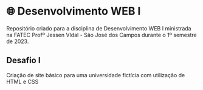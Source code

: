 # 🌐 Desenvolvimento WEB I
Repositório criado para a disciplina de Desenvolvimento WEB I ministrada na FATEC Profº Jessen VIdal - Sâo José dos Campos durante o 1º semestre de 2023.

Desafio I
-----------------------------------
Criação de site básico para uma universidade fictícia com utilização de HTML e CSS
